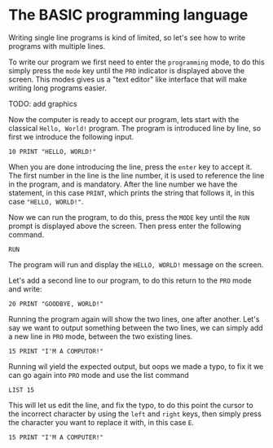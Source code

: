 # The BASIC programming language

Writing single line programs is kind of limited, so let's see how to write
programs with multiple lines.

To write our program we first need to enter the `programming` mode, to do this
simply press the `mode` key until the `PRO` indicator is displayed above the
screen. This modes gives us a "text editor" like interface that will make
writing long programs easier.

TODO: add graphics

Now the computer is ready to accept our program, lets start with the classical
`Hello, World!` program. The program is introduced line by line, so first we
introduce the following input.

```basic
10 PRINT "HELLO, WORLD!"
```

When you are done introducing the line, press the `enter` key to accept it. The
first number in the line is the line number, it is used to reference the line in
the program, and is mandatory. After the line number we have the statement, in
this case `PRINT`, which prints the string that follows it, in this case
`"HELLO, WORLD!"`.

Now we can run the program, to do this, press the `MODE` key until the `RUN`
prompt is displayed above the screen. Then press enter the following command.

```basic
RUN
```

The program will run and display the `HELLO, WORLD!` message on the screen.

Let's add a second line to our program, to do this return to the `PRO` mode and
write:

```basic
20 PRINT "GOODBYE, WORLD!"
```

Running the program again will show the two lines, one after another. Let's say
we want to output something between the two lines, we can simply add a new line
in `PRO` mode, between the two existing lines.

```basic
15 PRINT "I'M A COMPUTOR!"
```

Running wil yield the expected output, but oops we made a typo, to fix it we can
go again into `PRO` mode and use the list command

```basic
LIST 15
```

This will let us edit the line, and fix the typo, to do this point the cursor to
the incorrect character by using the `left` and `right` keys, then simply press
the character you want to replace it with, in this case `E`.

```basic
15 PRINT "I'M A COMPUTER!"
```
